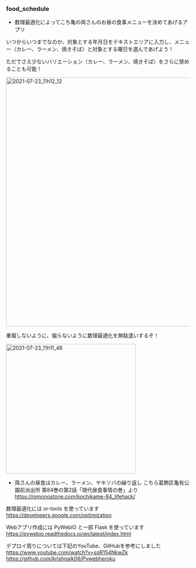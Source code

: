 ### food_schedule

- 数理最適化によってこち亀の両さんのお昼の食事メニューを決めてあげるアプリ  

いつからいつまでなのか、対象とする年月日をテキストエリアに入力し、メニュー（カレー、ラーメン、焼きそば）と対象とする曜日を選んであげよう！  

ただでさえ少ないバリエーション（カレー、ラーメン、焼きそば）をさらに狭めることも可能！  

<img width="682" alt="2021-07-23_11h12_12" src="https://user-images.githubusercontent.com/45703844/126730081-999de7de-b0b3-454f-a521-3ee5102ac3a9.png">

重複しないように、偏らないように数理最適化を無駄遣いするぞ！  

<img width="355" alt="2021-07-23_11h11_48" src="https://user-images.githubusercontent.com/45703844/126730133-fc4a8ce6-7910-4b6d-915f-3c569b67acb4.png">

* 両さんの昼食はカレー、ラーメン、ヤキソバの繰り返し
 こちら葛飾区亀有公園前派出所 第84巻の第2話「現代昼食事情の巻」より  
 https://igmonostone.com/kochikame-84_lifehack/
 
数理最適化には or-tools を使っています  
https://developers.google.com/optimization

Webアプリ作成には PyWebIO と一部 Flask を使っています  
https://pywebio.readthedocs.io/en/latest/index.html

デプロイ周りについては下記のYouTube、GitHubを参考にしました  
https://www.youtube.com/watch?v=sqR154NkwZk
https://github.com/krishnaik06/Pywebheroku
